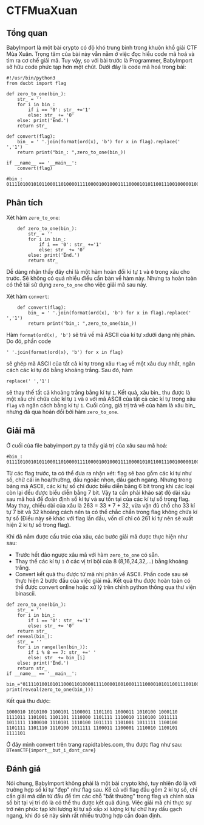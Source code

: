 # CTFMuaXuan
## Tổng quan
BabyImport là một bài crypto có độ khó trung bình trong khuôn khổ giải CTF Mùa Xuân. Trọng tâm của bài này vẫn nằm ở việc đọc hiểu code mã hoá và tìm ra cơ chế giải mã. Tuy vậy, so với bài trước là Programmer, BabyImport sở hữu code phức tạp hơn một chút. Dưới đây là code mã hoá trong bài:
```
#!/usr/bin/python3
from ducbt import flag

def zero_to_one(bin_):
	str_ = ''
	for i in bin_:
		if i == '0': str_ +='1'
		else: str_ += '0'
	else: print('End.')
	return str_

def convert(flag):
	bin_ = ' '.join(format(ord(x), 'b') for x in flag).replace(' ','1')
	return print("bin_: ",zero_to_one(bin_))

if __name__ == '__main__':
	convert(flag)

#bin_:  01111010010101100011010000111100001001000111100001010110011100100000100000101100001001000001111000100000000110100001011001000000010000000011101000010100000101100100000000101100010000000011011000100000001000100001011001000000001110000011110000011010001101000000010
```
## Phân tích 
Xét hàm `zero_to_one`:

```
    def zero_to_one(bin_):
	    str_ = ''
	    for i in bin_:
		    if i == '0': str_ +='1'
		    else: str_ += '0'
	    else: print('End.')
	    return str_
```
    
Dễ dàng nhận thấy đây chỉ là một hàm hoán đổi kí tự `1` và `0` trong xâu cho trước. Sẽ không có quá nhiều điều cần bàn về hàm này. Nhưng ta hoàn toàn có thể tái sử dụng `zero_to_one` cho việc giải mã sau này.

Xét hàm `convert`:

```
    def convert(flag):
	    bin_ = ' '.join(format(ord(x), 'b') for x in flag).replace(' ','1')
	    return print("bin_: ",zero_to_one(bin_))
```

Hàm `format(ord(x), 'b')` sẽ trả về mã ASCII của kí tự `x`dưới dạng nhị phân. Do đó, phần code 
```
' '.join(format(ord(x), 'b') for x in flag)
``` 
sẽ ghép mã ASCII của tất cả kí tự trong xâu `flag` về một xâu duy nhất, ngăn cách các kí tự đó bằng khoảng trắng. Sau đó, hàm 
```
replace(' ','1')
```
sẽ thay thế tất cả khoảng trắng bằng kí tự `1`. Kết quả, xâu bin_ thu được là một xâu chỉ chứa các kí tự `1` và `0` với mã ASCII của tất cả các kí tự trong xâu `flag` và ngăn cách bằng kí tự `1`. Cuối cùng, giá trị trả về của hàm là xâu bin_ nhưng đã qua hoán đổi bởi hàm `zero_to_one`.

## Giải mã
Ở cuối của file babyimport.py ta thấy giá trị của xâu sau mã hoá:
```
#bin_:  01111010010101100011010000111100001001000111100001010110011100100000100000101100001001000001111000100000000110100001011001000000010000000011101000010100000101100100000000101100010000000011011000100000001000100001011001000000001110000011110000011010001101000000010
```
Từ các flag trước, ta có thể đưa ra nhận xét: flag sẽ bao gồm các kí tự như số, chữ cái in hoa/thường, dấu ngoặc nhọn, dấu gạch ngang. Nhưng trong bảng mã ASCII, các kí tự số chỉ được biểu diễn bằng 6 bit trong khi các loại còn lại đều được biểu diễn bằng 7 bit. Vậy ta cần phải khảo sát độ dài xâu sau mã hoá để đoán định số kí tự và sự tồn tại của các kí tự số trong flag. May thay, chiều dài của xâu là 263 = 33 * 7 + 32, vừa vặn đủ chỗ cho 33 kí tự 7 bit và 32 khoảng cách nên ta có thể chắc chắn trong flag không chứa kí tự số (Điều này sẽ khác với flag lần đầu, vốn dĩ chỉ có 261 kí tự nên sẽ xuất hiện 2 kí tự số trong flag). 

Khi đã nắm được cấu trúc của xâu, các bước giải mã được thực hiện như sau:
- Trước hết đảo ngược xâu mã với hàm `zero_to_one` có sẵn.
- Thay thế các kí tự `1` ở các vị trí bội của 8 (8,16,24,32,...) bằng khoảng trắng.
- Convert kết quả thu được từ mã nhị phân về ASCII.
Phần code sau sẽ thực hiện 2 bước đầu của việc giải mã. Kết quả thu được hoàn toàn có thể được convert online hoặc xử lý trên chính python thông qua thư viện binascii.
```
def zero_to_one(bin_):
    str_ = ''
    for i in bin_:
	    if i == '0': str_ +='1'
	    else: str_ += '0'
    return str_
def reveal(bin_):
    str_ = ''
    for i in range(len(bin_)):
        if i % 8 == 7: str_ +=' '
        else: str_ += bin_[i]
    else: print('End.')
    return str_
if __name__ == '__main__':   

bin_="01111010010101100011010000111100001001000111100001010110011100100000100000101100001001000001111000100000000110100001011001000000010000000011101000010100000101100100000000101100010000000011011000100000001000100001011001000000001110000011110000011010001101000000010"
print(reveal(zero_to_one(bin_)))
```
Kết quả thu được:

```
1000010 1010100 1100101 1100001 1101101 1000011 1010100 1000110 1111011 1101001 1101101 1110000 1101111 1110010 1110100 1011111 1011111 1100010 1110101 1110100 1011111 1101001 1011111 1100100 1101111 1101110 1110100 1011111 1100011 1100001 1110010 1100101 1111101
```

Ở đây mình convert trên trang rapidtables.com, thu được flag như sau: `BTeamCTF{import__but_i_dont_care}`

## Đánh giá
Nói chung, BabyImport không phải là một bài crypto khó, tuy nhiên đó là với trường hợp số kí tự "đẹp" như flag sau. Kể cả với flag đầu gồm 2 kí tự số, chỉ cần giải mã dần từ đầu để tìm các chỗ "bất thường" trong flag và chỉnh sửa số bit tại vị trí đó là có thể thu được kết quả đúng. Việc giải mã chỉ thực sự trở nên phức tạp khi lượng kí tự số xấp xỉ lượng kí tự chữ hay dấu gạch ngang, khi đó sẽ nảy sinh rất nhiều trường hợp cần đoán định. 
